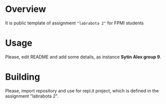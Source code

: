 # Overview

It is public template of assignment `"labrabota 2"` for FPMI students

# Usage

Please, edit README and add some details, as instance **Sytin Alex group 9**.

# Building

Please, import repository and use for repl.it project, which is defined in the assignment "labrabota 2".
